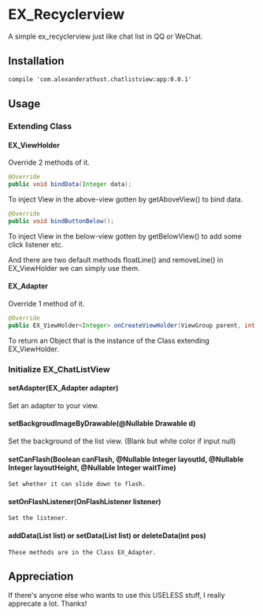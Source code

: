 # EX_Recyclerview
A simple ex_recyclerview just like chat list in QQ or WeChat.
## Installation
``` xml
compile 'com.alexanderathust.chatlistview:app:0.0.1'
```
## Usage
### Extending Class
#### EX_ViewHolder<T>

Override 2 methods of it.

``` java
@Override
public void bindData(Integer data);
```

To inject View in the above-view gotten by getAboveView() to bind data.

``` java
@Override
public void bindButtonBelow();
```

To inject View in the below-view gotten by getBelowView() to add some click listener etc.

And there are two default methods floatLine() and removeLine() in EX_ViewHolder we can simply use them.

#### EX_Adapter<T> 

Override 1 method of it.

``` java
@Override
public EX_ViewHolder<Integer> onCreateViewHolder(ViewGroup parent, int viewType);
```

To return an Object that is the instance of the Class extending EX_ViewHolder.
    
### Initialize EX_ChatListView

#### setAdapter(EX_Adapter adapter)

Set an adapter to your view.
	
#### setBackgroudImageByDrawable(@Nullable Drawable d)

Set the background of the list view. (Blank but white color if input null)

#### setCanFlash(Boolean canFlash, @Nullable Integer layoutId, @Nullable Integer layoutHeight, @Nullable Integer waitTime)

	Set whether it can slide down to flash.
	
#### setOnFlashListener(OnFlashListener listener)

	Set the listener.
	
#### addData(List<T> list) or setData(List<T> list) or deleteData(int pos)

	These methods are in the Class EX_Adapter.  
	
## Appreciation

If there's anyone else who wants to use this USELESS stuff, I really apprecate a lot. Thanks!
